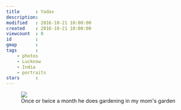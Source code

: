 ```yaml
---
title      : Yadav
description: 
modified   : 2016-10-21 10:00:00
created    : 2016-10-21 10:00:00
viewcount  : 0
id         : 
gmap       : 
tags       :
    - photos
    - Lucknow
    - India
    - portraits
stars      : 
---
```


<figure>
    <img src="IMG_7412.jpg">
    <figcaption>Once or twice a month he does gardening in my mom's garden</figcaption>
</figure>
